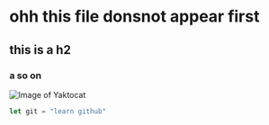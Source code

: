 # ohh this file donsnot appear first
## this is a h2

### a so on
![Image of Yaktocat](https://octodex.github.com/images/yaktocat.png)

```js
let git = "learn github"

```
